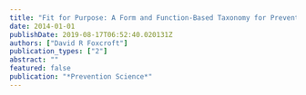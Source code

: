 ```yaml
---
title: "Fit for Purpose: A Form and Function-Based Taxonomy for Prevention Is Arguably More Refined, Accurate, and Predictive"
date: 2014-01-01
publishDate: 2019-08-17T06:52:40.020131Z
authors: ["David R Foxcroft"]
publication_types: ["2"]
abstract: ""
featured: false
publication: "*Prevention Science*"
---
```


